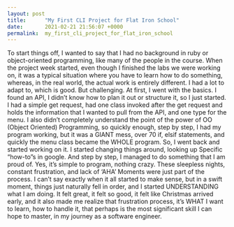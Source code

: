 ```yaml
---
layout: post
title:      "My First CLI Project for Flat Iron School"
date:       2021-02-21 21:56:07 +0000
permalink:  my_first_cli_project_for_flat_iron_school
---
```



To start things off, I wanted to say that I had no background in ruby or object-oriented programming, like many of the people in the course.
When the project week started, even though I finished the labs we were working on, it was a typical situation where you have to learn how to do something, whereas, in the real world, the actual work is entirely different.
I had a lot to adapt to, which is good. But challenging.
At first, I went with the basics. I found an API, I didn’t know how to plan it out or structure it, so I just started. I had a simple get request, had one class invoked after the get request and holds the information that I wanted to pull from the API, and one type for the menu.
I also didn’t completely understand the point of the power of OO (Object Oriented) Programming, so quickly enough, step by step, I had my program working, but it was a GIANT mess, over 70 if, elsif statements, and quickly the menu class became the WHOLE program.
So, I went back and started working on it. I started changing things around, looking up Specific “how-to”s in google. And step by step, I managed to do something that I am proud of.
Yes, it’s simple to program, nothing crazy. These sleepless nights, constant frustration, and lack of ‘AHA’ Moments were just part of the process. I can’t say exactly when it all started to make sense, but in a swift moment, things just naturally fell in order, and I started UNDERSTANDING what I am doing. It felt great, it felt so good, it felt like Christmas arrived early, and it also made me realize that frustration process, it’s WHAT I want to learn, how to handle it, that perhaps is the most significant skill I can hope to master, in my journey as a software engineer.

